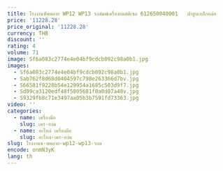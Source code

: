 ```yaml
---
title: โรงงานซัพพลาย WP12 WP13 รถดัมพ์เครื่องยนต์ดีเซล 612650040001   ฝาสูบเหล็กหล่อ
price: '11228.28'
price_original: '11228.28'
currency: THB
discount: ''
rating: 4
volume: 71
image: Sf6a083c2774e4e04bf9cdcb092c98a0b1.jpg
images:
  - Sf6a083c2774e4e04bf9cdcb092c98a0b1.jpg
  - Sab762f8d68d0404597c798e263366d7bv.jpg
  - S66581f9228b54e129954a1685c503d9f7.jpg
  - Sd09ca3120edf48f5805681f0a0d87a40v.jpg
  - S9329fb8c71e3497aa05b3b7591fd73363.jpg
video: ''
categories:
  - name: เครื่องมือ
    slug: เคร-องม
  - name: อะไหล่ เครื่องมือ
    slug: อะไหล-เคร-องม
slug: โรงงานซ-พพลาย-wp12-wp13-รถด
encode: onmN3yK
lang: th
---
```

  